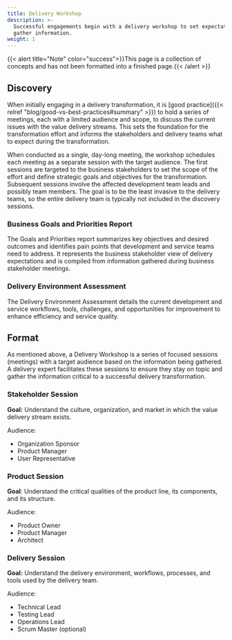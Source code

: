 ```yaml
---
title: Delivery Workshop
description: >-
  Successful engagements begin with a delivery workshop to set expectations and
  gather information.
weight: 1
---
```

{{< alert title="Note" color="success">}}This page is a collection of concepts and has not been formatted into a finished page.{{< /alert >}}

## Discovery

When initially engaging in a delivery transformation, it is [good practice]({{< relref "blog/good-vs-best-practices#summary" >}}) to hold a series of meetings, each with a limited audience and scope, to discuss the current issues with the value delivery streams. This sets the foundation for the transformation effort and informs the stakeholders and delivery teams what to expect during the transformation.

When conducted as a single, day-long meeting, the workshop schedules each meeting as a separate session with the target audience. The first sessions are targeted to the business stakeholders to set the scope of the effort and define strategic goals and objectives for the transformation. Subsequent sessions involve the affected development team leads and possibly team members. The goal is to be the least invasive to the delivery teams, so the entire delivery team is typically not included in the discovery sessions.

### Business Goals and Priorities Report
The Goals and Priorities report summarizes key objectives and desired outcomes and identifies pain points that development and service teams need to address. It represents the business stakeholder view of delivery expectations and is compiled from information gathered during business stakeholder meetings.

### Delivery Environment Assessment
The Delivery Environment Assessment details the current development and service workflows, tools, challenges, and opportunities for improvement to enhance efficiency and service quality.

## Format

As mentioned above, a Delivery Workshop is a series of focused sessions (meetings) with a target audience based on the information being gathered. A delivery expert facilitates these sessions to ensure they stay on topic and gather the information critical to a successful delivery transformation.

### Stakeholder Session

**Goal:** Understand the culture, organization, and market in which the value delivery stream exists.

Audience:

* Organization Sponsor
* Product Manager
* User Representative

### Product Session

**Goal**: Understand the critical qualities of the product line, its components, and its structure.

Audience:

* Product Owner
* Product Manager
* Architect

### Delivery Session

**Goal:** Understand the delivery environment, workflows, processes, and tools used by the delivery team.

Audience:

* Technical Lead
* Testing Lead
* Operations Lead
* Scrum Master (optional)

